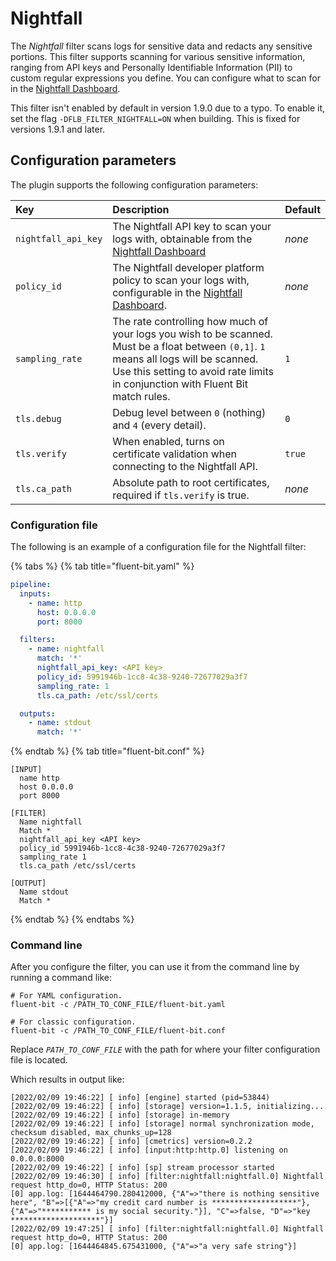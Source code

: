 # Nightfall

The _Nightfall_ filter scans logs for sensitive data and redacts any sensitive portions. This filter supports scanning for various sensitive information, ranging from API keys and Personally Identifiable Information (PII) to custom regular expressions you define. You can configure what to scan for in the [Nightfall Dashboard](https://app.nightfall.ai).

This filter isn't enabled by default in version 1.9.0 due to a typo. To enable it, set the flag ```-DFLB_FILTER_NIGHTFALL=ON``` when building. This is fixed for versions 1.9.1 and later.

## Configuration parameters

The plugin supports the following configuration parameters:

| Key | Description | Default |
| :--- | :--- | :--- |
| `nightfall_api_key` | The Nightfall API key to scan your logs with, obtainable from the [Nightfall Dashboard](https://app.nightfall.ai) | _none_ |
| `policy_id` | The Nightfall developer platform policy to scan your logs with, configurable in the [Nightfall Dashboard](https://app.nightfall.ai/developer-platform/policies). | _none_ |
| `sampling_rate` | The rate controlling how much of your logs you wish to be scanned. Must be a float between `(0,1]`. `1` means all logs will be scanned. Use this setting to avoid rate limits in conjunction with Fluent Bit match rules.| `1` |
| `tls.debug` | Debug level between `0` (nothing) and `4` (every detail). | `0` |
| `tls.verify` | When enabled, turns on certificate validation when connecting to the Nightfall API. | `true` |
| `tls.ca_path` | Absolute path to root certificates, required if `tls.verify` is true. | _none_ |

### Configuration file

The following is an example of a configuration file for the Nightfall filter:

{% tabs %}
{% tab title="fluent-bit.yaml" %}

```yaml
pipeline:
  inputs:
    - name: http
      host: 0.0.0.0
      port: 8000

  filters:
    - name: nightfall
      match: '*'
      nightfall_api_key: <API key>
      policy_id: 5991946b-1cc8-4c38-9240-72677029a3f7
      sampling_rate: 1
      tls.ca_path: /etc/ssl/certs

  outputs:
    - name: stdout
      match: '*'
```

{% endtab %}
{% tab title="fluent-bit.conf" %}

```text
[INPUT]
  name http
  host 0.0.0.0
  port 8000

[FILTER]
  Name nightfall
  Match *
  nightfall_api_key <API key>
  policy_id 5991946b-1cc8-4c38-9240-72677029a3f7
  sampling_rate 1
  tls.ca_path /etc/ssl/certs

[OUTPUT]
  Name stdout
  Match *
```

{% endtab %}
{% endtabs %}

### Command line

After you configure the filter, you can use it from the command line by running a command like:

```shell
# For YAML configuration.
fluent-bit -c /PATH_TO_CONF_FILE/fluent-bit.yaml

# For classic configuration.
fluent-bit -c /PATH_TO_CONF_FILE/fluent-bit.conf
```

Replace _`PATH_TO_CONF_FILE`_ with the path for where your filter configuration file
is located.

Which results in output like:

```text
[2022/02/09 19:46:22] [ info] [engine] started (pid=53844)
[2022/02/09 19:46:22] [ info] [storage] version=1.1.5, initializing...
[2022/02/09 19:46:22] [ info] [storage] in-memory
[2022/02/09 19:46:22] [ info] [storage] normal synchronization mode, checksum disabled, max_chunks_up=128
[2022/02/09 19:46:22] [ info] [cmetrics] version=0.2.2
[2022/02/09 19:46:22] [ info] [input:http:http.0] listening on 0.0.0.0:8000
[2022/02/09 19:46:22] [ info] [sp] stream processor started
[2022/02/09 19:46:30] [ info] [filter:nightfall:nightfall.0] Nightfall request http_do=0, HTTP Status: 200
[0] app.log: [1644464790.280412000, {"A"=>"there is nothing sensitive here", "B"=>[{"A"=>"my credit card number is *******************"}, {"A"=>"*********** is my social security."}], "C"=>false, "D"=>"key ********************"}]
[2022/02/09 19:47:25] [ info] [filter:nightfall:nightfall.0] Nightfall request http_do=0, HTTP Status: 200
[0] app.log: [1644464845.675431000, {"A"=>"a very safe string"}]
```
